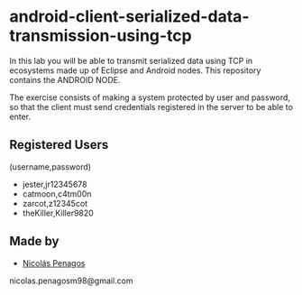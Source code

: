 # android-client-serialized-data-transmission-using-tcp
In this lab you will be able to transmit serialized data using TCP in ecosystems made up of Eclipse and Android nodes. This repository contains the ANDROID NODE.

The exercise consists of making a system protected by user and password, so that the client must send credentials registered in the server to be able to enter.

## Registered Users
(username,password)
<ul>
 <li type="disc">jester,jr12345678</li>
 <li type="disc">catmoon,c4tm00n</li>
 <li type="disc">zarcot,z12345cot</li>
 <li type="disc">theKiller,Killer9820</li>
</ul>

## Made by
  <ul>
  <li><div><a href="https://github.com/nicolaspenagos" title="Nicolas Penagos">Nicolás Penagos</a>   </div></li>
  </ul> 
     <p>   nicolas.penagosm98@gmail.com </p>
